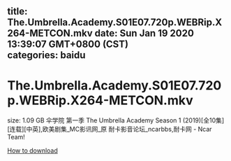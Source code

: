 
title: The.Umbrella.Academy.S01E07.720p.WEBRip.X264-METCON.mkv
date: Sun Jan 19 2020 13:39:07 GMT+0800 (CST)    
categories: baidu
---

# The.Umbrella.Academy.S01E07.720p.WEBRip.X264-METCON.mkv
size: 1.09 GB
 伞学院 第一季 The Umbrella Academy Season 1 (2019)[全10集][连载][中英],欧美剧集_MC影讯网_原 耐卡影音论坛_ncarbbs,耐卡网 - Ncar Team!
 

[How to download](https://bpcam.bemobtrk.com/go/2ceec3aa-1ca2-46d6-b9ff-aaa5c184517c?jno=5078)
